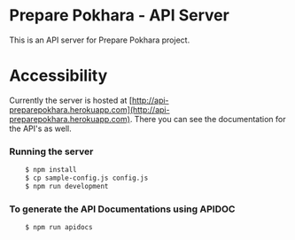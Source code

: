 # Prepare Pokhara - API Server

This is an API server for Prepare Pokhara project. 

# Accessibility

Currently the server is hosted at [http://api-preparepokhara.herokuapp.com](http://api-preparepokhara.herokuapp.com).
There you can see the documentation for the API's as well.



### Running the server
```sh
    $ npm install
    $ cp sample-config.js config.js
    $ npm run development
```

### To generate the API Documentations using APIDOC
```sh
    $ npm run apidocs
```
  
